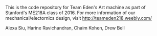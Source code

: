 This is the code repository for Team Eden's Art machine as part of Stanford's ME218A class of 2016. 
For more information of our mechanical/electornics design, visit http://teameden218.weebly.com/

Alexa Siu, Harine Ravichandran, Chaim Kohen, Drew Bell
